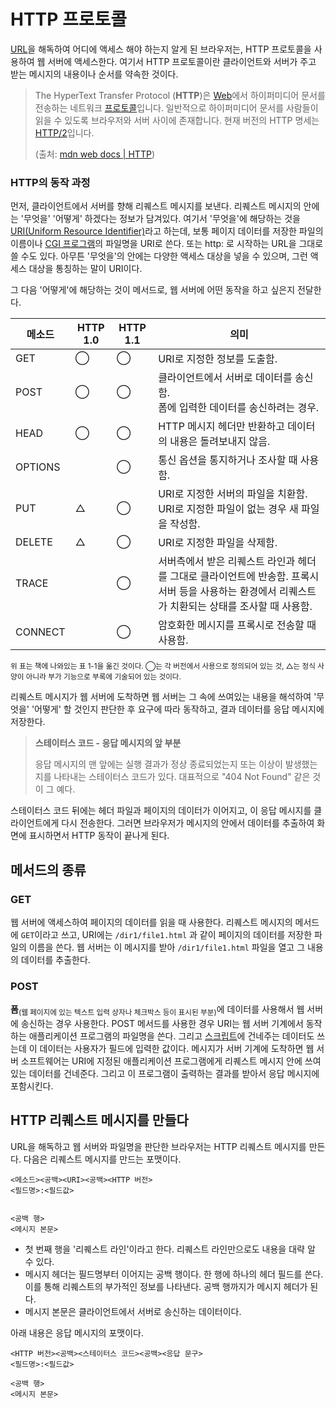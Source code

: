 # HTTP 프로토콜

[URL](https://github.com/river20s/TIL/blob/main/Networks/HTTP-%ED%94%84%EB%A1%9C%ED%86%A0%EC%BD%9C.md)을 해독하여 어디에 액세스 해야 하는지 알게 된 브라우저는, HTTP 프로토콜을 사용하여 웹 서버에 액세스한다. 여기서 HTTP 프로토콜이란 클라이언트와 서버가 주고 받는 메시지의 내용이나 순서를 약속한 것이다. 

> The HyperText Transfer Protocol (**HTTP**)은 [Web](https://developer.mozilla.org/ko/docs/Glossary/World_Wide_Web)에서 하이퍼미디어 문서를 전송하는 네트워크 [프로토콜](https://developer.mozilla.org/ko/docs/Glossary/Protocol)입니다. 일반적으로 하이퍼미디어 문서를 사람들이 읽을 수 있도록 브라우저와 서버 사이에 존재합니다. 현재 버전의 HTTP 명세는 [HTTP/2](https://developer.mozilla.org/ko/docs/Glossary/HTTP_2)입니다.
>
> (출처: [mdn web docs | HTTP](https://developer.mozilla.org/ko/docs/Glossary/HTTP))

### HTTP의 동작 과정

먼저, 클라이언트에서 서버를 향해 리퀘스트 메시지를 보낸다. 리퀘스트 메시지의 안에는 '무엇을' '어떻게' 하겠다는 정보가 담겨있다. 여기서 '무엇을'에 해당하는 것을 [URI(Uniform Resource Identifier)](https://developer.mozilla.org/ko/docs/Glossary/URI)라고 하는데, 보통 페이지 데이터를 저장한 파일의 이름이나 [CGI 프로그램](https://www.ibm.com/docs/ko/i/7.5?topic=functionality-cgi)의 파일명을 URI로 쓴다. 또는 http: 로 시작하는 URL을 그대로 쓸 수도 있다. 아무튼 '무엇을'의 안에는 다양한 액세스 대상을 넣을 수 있으며, 그런 액세스 대상을 통칭하는 말이 URI이다.

그 다음 '어떻게'에 해당하는 것이 메서드로, 웹 서버에 어떤 동작을 하고 싶은지 전달한다. 

| 메소드  | HTTP 1.0 | HTTP 1.1 | 의미                                                         |
| ------- | -------- | -------- | ------------------------------------------------------------ |
| GET     | ◯        | ◯        | URI로 지정한 정보를 도출함.                                  |
| POST    | ◯        | ◯        | 클라이언트에서 서버로 데이터를 송신함. <br />폼에 입력한 데이터를 송신하려는 경우. |
| HEAD    | ◯        | ◯        | HTTP 메시지 헤더만 반환하고 데이터의 내용은 돌려보내지 않음. |
| OPTIONS |          | ◯        | 통신 옵션을 통지하거나 조사할 때 사용함.                     |
| PUT     | △        | ◯        | URI로 지정한 서버의 파일을 치환함. URI로 지정한 파일이 없는 경우 새 파일을 작성함. |
| DELETE  | △        | ◯        | URI로 지정한 파일을 삭제함.                                  |
| TRACE   |          | ◯        | 서버측에서 받은 리퀘스트 라인과 헤더를 그대로 클라이언트에 반송함. 프록시 서버 등을 사용하는 환경에서 리퀘스트가 치환되는 상태를 조사할 때 사용함. |
| CONNECT |          | ◯        | 암호화한 메시지를 프록시로 전송할 때 사용함.                 |

<sub>위 표는 책에 나와있는 표 1-1을 옮긴 것이다. ◯는 각 버전에서 사용으로 정의되어 있는 것, △는 정식 사양이 아니라 부가 기능으로 부록에 기술되어 있는 것이다.</sub>

리퀘스트 메시지가 웹 서버에 도착하면 웹 서버는 그 속에 쓰여있는 내용을 해석하여 '무엇을' '어떻게' 할 것인지 판단한 후 요구에 따라 동작하고, 결과 데이터를 응답 메시지에 저장한다. 

> **스테이터스 코드 - 응답 메시지의 앞 부분**
>
> 응답 메시지의 맨 앞에는 실행 결과가 정상 종료되었는지 또는 이상이 발생했는지를 나타내는 스테이터스 코드가 있다. 대표적으로 "404 Not Found" 같은 것이 그 예다.

스테이터스 코드 뒤에는 헤더 파일과 페이지의 데이터가 이어지고, 이 응답 메시지를 클라이언트에게 다시 전송한다. 그러면 브라우저가 메시지의 안에서 데이터를 추출하여 화면에 표시하면서 HTTP 동작이 끝나게 된다.



## 메서드의 종류

### GET

웹 서버에 액세스하여 페이지의 데이터를 읽을 때 사용한다. 리퀘스트 메시지의 메서드에 `GET`이라고 쓰고, URI에는 `/dir1/file1.html` 과 같이 페이지의 데이터를 저장한 파일의 이름을 쓴다. 웹 서버는 이 메시지를 받아  `/dir1/file1.html`  파일을 열고 그 내용의 데이터를 추출한다.

### POST

**폼**<sub>(웹 페이지에 있는 텍스트 입력 상자나 체크박스 등이 표시된 부분)</sub>에 데이터를 사용해서 웹 서버에 송신하는 경우 사용한다. POST 메서드를 사용한 경우 URI는 웹 서버 기계에서 동작하는 애플리케이션 프로그램의 파일명을 쓴다. 그리고 [스크립트](https://ko.wikipedia.org/wiki/%EC%8A%A4%ED%81%AC%EB%A6%BD%ED%8A%B8_%EC%96%B8%EC%96%B4)에 건네주는 데이터도 쓰는데 이 데이터는 사용자가 필드에 입력한 값이다. 메시지가 서버 기계에 도착하면 웹 서버 소프트웨어는 URI에 지정된 애플리케이션 프로그램에게 리퀘스트 메시지 안에 쓰여있는 데이터를 건네준다. 그리고 이 프로그램이 출력하는 결과를 받아서 응답 메시지에 포함시킨다.

## HTTP 리퀘스트 메시지를 만들다

URL을 해독하고 웹 서버와 파일명을 판단한 브라우저는 HTTP 리퀘스트 메시지를 만든다. 다음은 리퀘스트 메시지를 만드는 포맷이다.

```HTTP
<메소드><공백><URI><공백><HTTP 버전>
<필드명>:<필드값>


<공백 행>
<메시지 본문>
```

- 첫 번째 행을 '리퀘스트 라인'이라고 한다. 리퀘스트 라인만으로도 내용을 대략 알 수 있다.
- 메시지 헤더는 필드명부터 이어지는 공백 행이다. 한 행에 하나의 헤더 필드를 쓴다. 이를 통해 리퀘스트의 부가적인 정보를 나타낸다. 공백 행까지가 메시지 헤더가 된다.
- 메시지 본문은 클라이언트에서 서버로 송신하는 데이터이다. 

아래 내용은 응답 메시지의 포맷이다.

```HTTP
<HTTP 버전><공백><스테이터스 코드><공백><응답 문구>
<필드명>:<필드값>

<공백 행>
<메시지 본문>
```

